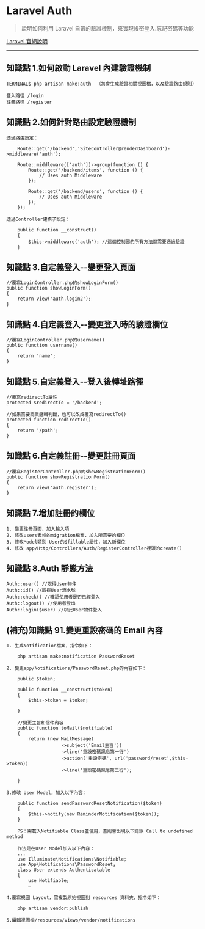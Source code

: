 # Laravel Auth

> 說明如何利用 Laravel 自帶的驗證機制，來實現帳密登入.忘記密碼等功能

[Laravel 官網說明](https://laravel.com/docs/5.6/authentication)

---

## 知識點 1.如何啟動 Laravel 內建驗證機制

    TERMINAL$ php artisan make:auth  （將會生成驗證相關視圖檔，以及驗證路由規則)

    登入路徑 /login
    註冊路徑 /register

## 知識點 2.如何針對路由設定驗證機制

    透過路由設定：

        Route::get('/backend','SiteController@renderDashboard')->middleware('auth');

        Route::middleware(['auth'])->group(function () {
            Route::get('/backend/items', function () {
                // Uses auth Middleware
            });

            Route::get('/backend/users', function () {
                // Uses auth Middleware
            });
        });

    透過Controller建構子設定：

        public function __construct()
        {
            $this->middleware('auth'); //這個控制器的所有方法都需要通過驗證
        }

## 知識點 3.自定義登入--變更登入頁面

    //覆寫LoginController.php的showLoginForm()
    public function showLoginForm()
    {
        return view('auth.login2');
    }

## 知識點 4.自定義登入--變更登入時的驗證欄位

    //覆寫LoginController.php的username()
    public function username()
    {
        return 'name';
    }

## 知識點 5.自定義登入--登入後轉址路徑

    //覆寫redirectTo屬性
    protected $redirectTo = '/backend';

    //如果需要商業邏輯判斷，也可以改成覆寫redirectTo()
    protected function redirectTo()
    {
        return '/path';
    }

## 知識點 6.自定義註冊--變更註冊頁面

    //覆寫RegisterController.php的showRegistrationForm()
    public function showRegistrationForm()
    {
        return view('auth.register');
    }

## 知識點 7.增加註冊的欄位

    1. 變更註冊頁面，加入輸入項
    2. 修改users表格的migration檔案，加入所需要的欄位
    3. 修改Model類別 User的$fillable屬性，加入新欄位
    4. 修改 app/Http/Controllers/Auth/RegisterController裡頭的create()

## 知識點 8.Auth 靜態方法

    Auth::user() //取得User物件
    Auth::id() //取得User流水號
    Auth::check() //確認使用者是否已經登入
    Auth::logout() //使用者登出
    Auth::login($user) //以此User物件登入

## (補充)知識點 91.變更重設密碼的 Email 內容

    1. 生成Notification檔案，指令如下：

        php artisan make:notification PasswordReset

    2. 變更app/Notifications/PasswordReset.php的內容如下：

        public $token;

        public function __construct($token)
        {
            $this->token = $token;

        }

        //變更主旨和信件內容
        public function toMail($notifiable)
        {
            return (new MailMessage)
                        ->subject('Email主旨'))
                        ->line('重設密碼訊息第一行')
                        ->action('重設密碼', url('password/reset',$this->token))
                        ->line('重設密碼訊息第二行');

        }

    3.修改 User Model，加入以下內容：

        public function sendPasswordResetNotification($token)
        {
            $this->notify(new ReminderNotification($token));
        }

        PS：需載入Notifiable Class並使用，否則會出現以下錯誤 Call to undefined method

        作法是在User Model加入以下內容：
        ...
        use Illuminate\Notifications\Notifiable;
        use App\Notifications\PasswordReset;
        class User extends Authenticatable
        {
            use Notifiable;
            …

    4.覆寫視圖 Layout，需複製原始視圖到 resources 資料夾，指令如下：

        php artisan vendor:publish

    5.編輯視圖檔/resources/views/vendor/notifications
